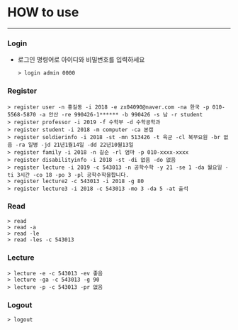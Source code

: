 # HOW to use
----------------
### Login
- 로그인 명령어로 아이디와 비밀번호를 입력하세요
	```
	> login admin 0000
	```
### Register
	> register user -n 홍길동 -i 2018 -e zx04090@naver.com -na 한국 -p 010-5568-5870 -a 안산 -re 990426-1****** -b 990426 -s 남 -r student
	> register professor -i 2019 -f 수학부 -d 수학공학과
	> register student -i 2018 -m computer -ca 본캠
	> register soldierinfo -i 2018 -st -mn 513426 -t 육군 -cl 복무요원 -br 없음 -ra 일병 -jd 21년1월14일 -dd 22년10월13일
	> register family -i 2018 -n 길순 -rl 엄마 -p 010-xxxx-xxxx
	> register disabilityinfo -i 2018 -st -di 없음 -do 없음
	> register lecture -i 2019 -c 543013 -n 공학수학 -y 21 -se 1 -da 월요일 -ti 3시간 -co 18 -po 3 -pl 공학수학을합니다.
	> register lecture2 -c 543013 -i 2018 -g 80
	> register lecture3 -i 2018 -c 543013 -mo 3 -da 5 -at 출석
### Read
	> read
	> read -a
	> read -le
	> read -les -c 543013
### Lecture
	> lecture -e -c 543013 -ev 좋음
	> lecture -ga -c 543013 -g 90
	> lecture -p -c 543013 -pr 없음
### Logout
	> logout
